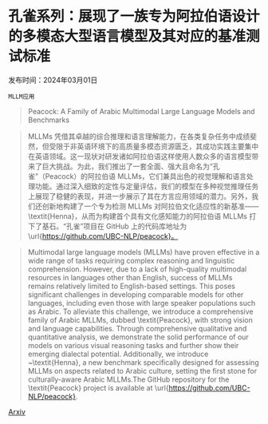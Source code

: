 # 孔雀系列：展现了一族专为阿拉伯语设计的多模态大型语言模型及其对应的基准测试标准

发布时间：2024年03月01日

`MLLM应用`

> Peacock: A Family of Arabic Multimodal Large Language Models and Benchmarks

> MLLMs 凭借其卓越的综合推理和语言理解能力，在各类复杂任务中成绩斐然，但受限于非英语环境下的高质量多模态资源匮乏，其成功实践主要集中在英语领域。这一现状对研发诸如阿拉伯语这样使用人数众多的语言模型带来了巨大挑战。为此，我们推出了一套全面、强大且命名为“孔雀”（Peacock）的阿拉伯语 MLLMs，它们兼具出色的视觉理解和语言处理功能。通过深入细致的定性与定量评估，我们的模型在多种视觉推理任务上展现了稳健的表现，并进一步展示了其在方言应用领域的潜力。另外，我们还创新地构建了一个专为检测 MLLMs 对阿拉伯文化适应性的新基准——\textit{Henna}，从而为构建首个具有文化感知能力的阿拉伯语 MLLMs 打下了基石。“孔雀”项目在 GitHub 上的代码库地址为 \url{https://github.com/UBC-NLP/peacock}。

> Multimodal large language models (MLLMs) have proven effective in a wide range of tasks requiring complex reasoning and linguistic comprehension. However, due to a lack of high-quality multimodal resources in languages other than English, success of MLLMs remains relatively limited to English-based settings. This poses significant challenges in developing comparable models for other languages, including even those with large speaker populations such as Arabic. To alleviate this challenge, we introduce a comprehensive family of Arabic MLLMs, dubbed \textit{Peacock}, with strong vision and language capabilities. Through comprehensive qualitative and quantitative analysis, we demonstrate the solid performance of our models on various visual reasoning tasks and further show their emerging dialectal potential. Additionally, we introduce ~\textit{Henna}, a new benchmark specifically designed for assessing MLLMs on aspects related to Arabic culture, setting the first stone for culturally-aware Arabic MLLMs.The GitHub repository for the \textit{Peacock} project is available at \url{https://github.com/UBC-NLP/peacock}.

[Arxiv](https://arxiv.org/abs/2403.01031)